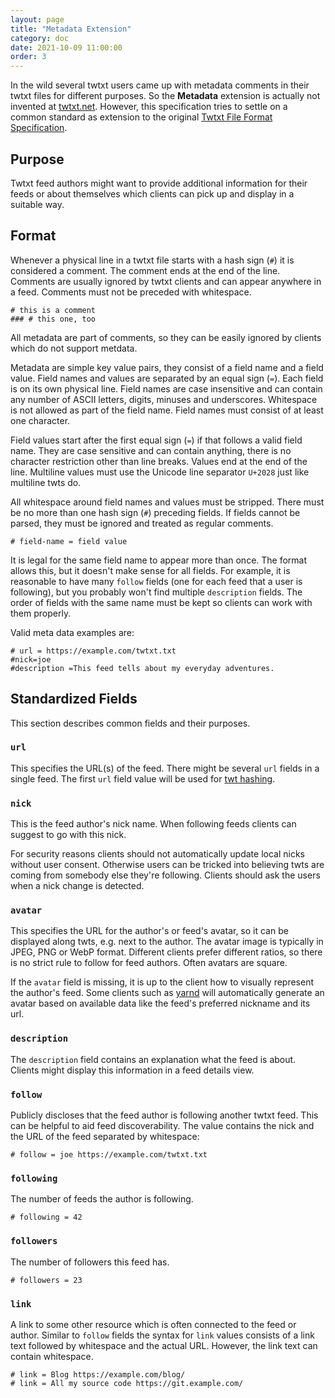 ```yaml
---
layout: page
title: "Metadata Extension"
category: doc
date: 2021-10-09 11:00:00
order: 3
---
```


In the wild several twtxt users came up with metadata comments in their twtxt
files for different purposes. So the **Metadata** extension is actually not
invented at [twtxt.net](https://twtxt.net/). However, this specification tries
to settle on a common standard as extension to the original [Twtxt File Format
Specification](https://twtxt.readthedocs.io/en/latest/user/twtxtfile.html).

## Purpose

Twtxt feed authors might want to provide additional information for their feeds
or about themselves which clients can pick up and display in a suitable way.

## Format

Whenever a physical line in a twtxt file starts with a hash sign (`#`) it is
considered a comment. The comment ends at the end of the line. Comments are
usually ignored by twtxt clients and can appear anywhere in a feed. Comments
must not be preceded with whitespace.

```
# this is a comment
### # this one, too
```

All metadata are part of comments, so they can be easily ignored by clients
which do not support metdata.

Metadata are simple key value pairs, they consist of a field name and a field
value. Field names and values are separated by an equal sign (`=`). Each field
is on its own physical line. Field names are case insensitive and can contain
any number of ASCII letters, digits, minuses and underscores. Whitespace is not
allowed as part of the field name. Field names must consist of at least one
character.

Field values start after the first equal sign (`=`) if that follows a valid
field name. They are case sensitive and can contain anything, there is no
character restriction other than line breaks. Values end at the end of the
line. Multiline values must use the Unicode line separator `U+2028` just like
multiline twts do.

All whitespace around field names and values must be stripped. There must be no
more than one hash sign (`#`) preceding fields. If fields cannot be parsed,
they must be ignored and treated as regular comments.

```
# field-name = field value
```

It is legal for the same field name to appear more than once. The format allows
this, but it doesn't make sense for all fields. For example, it is reasonable
to have many `follow` fields (one for each feed that a user is following), but
you probably won't find multiple `description` fields. The order of fields with
the same name must be kept so clients can work with them properly.

Valid meta data examples are:

```
# url = https://example.com/twtxt.txt
#nick=joe
#description =This feed tells about my everyday adventures.
```

## Standardized Fields

This section describes common fields and their purposes.

### `url`

This specifies the URL(s) of the feed. There might be several `url` fields in a
single feed. The first `url` field value will be used for [twt
hashing](twthashextension.html).

### `nick`

This is the feed author's nick name. When following feeds clients can suggest
to go with this nick.

For security reasons clients should not automatically update local nicks
without user consent. Otherwise users can be tricked into believing twts are
coming from somebody else they're following. Clients should ask the users when
a nick change is detected.

### `avatar`

This specifies the URL for the author's or feed's avatar, so it can be
displayed along twts, e.g. next to the author. The avatar image is typically in
JPEG, PNG or WebP format. Different clients prefer different ratios, so there
is no strict rule to follow for feed authors. Often avatars are square.

If the `avatar` field is missing, it is up to the client how to visually
represent the author's feed. Some clients such as
[yarnd](https://git.mills.io/yarnsocial/yarn) will automatically generate an
avatar based on available data like the feed's preferred nickname and its url.

### `description`

The `description` field contains an explanation what the feed is about. Clients
might display this information in a feed details view.

### `follow`

Publicly discloses that the feed author is following another twtxt feed. This
can be helpful to aid feed discoverability. The value contains the nick and the
URL of the feed separated by whitespace:

```
# follow = joe https://example.com/twtxt.txt
```

### `following`

The number of feeds the author is following.

```
# following = 42
```

### `followers`

The number of followers this feed has.

```
# followers = 23
```

### `link`

A link to some other resource which is often connected to the feed or author.
Similar to `follow` fields the syntax for `link` values consists of a link text
followed by whitespace and the actual URL. However, the link text can contain
whitespace.

```
# link = Blog https://example.com/blog/
# link = All my source code https://git.example.com/
```
